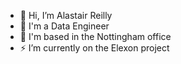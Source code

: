 - 👋 Hi, I’m Alastair Reilly
- 👀 I'm a Data Engineer
- 🏢 I'm based in the Nottingham office
- ⚡️ I’m currently on the Elexon project

<!---
ally-r-bjss/ally-r-bjss is a ✨ special ✨ repository because its `README.md` (this file) appears on your GitHub profile.
You can click the Preview link to take a look at your changes.
--->
